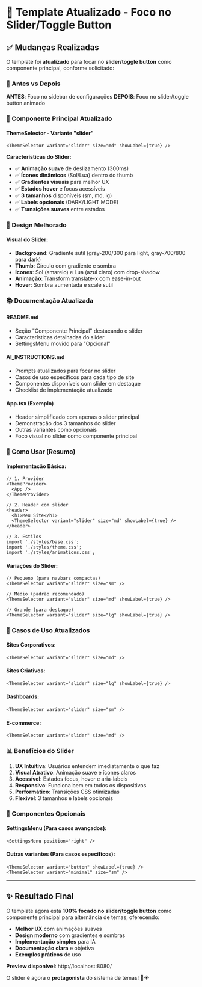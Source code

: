 # 🎯 Template Atualizado - Foco no Slider/Toggle Button

## ✅ Mudanças Realizadas

O template foi **atualizado** para focar no **slider/toggle button** como componente principal, conforme solicitado:

### 🔄 Antes vs Depois

**ANTES**: Foco no sidebar de configurações
**DEPOIS**: Foco no slider/toggle button animado

### 📱 Componente Principal Atualizado

#### ThemeSelector - Variante "slider"
```tsx
<ThemeSelector variant="slider" size="md" showLabel={true} />
```

**Características do Slider:**
- ✅ **Animação suave** de deslizamento (300ms)
- ✅ **Ícones dinâmicos** (Sol/Lua) dentro do thumb
- ✅ **Gradientes visuais** para melhor UX
- ✅ **Estados hover** e focus acessíveis
- ✅ **3 tamanhos** disponíveis (sm, md, lg)
- ✅ **Labels opcionais** (DARK/LIGHT MODE)
- ✅ **Transições suaves** entre estados

### 🎨 Design Melhorado

#### Visual do Slider:
- **Background**: Gradiente sutil (gray-200/300 para light, gray-700/800 para dark)
- **Thumb**: Círculo com gradiente e sombra
- **Ícones**: Sol (amarelo) e Lua (azul claro) com drop-shadow
- **Animação**: Transform translate-x com ease-in-out
- **Hover**: Sombra aumentada e scale sutil

### 📚 Documentação Atualizada

#### README.md
- Seção "Componente Principal" destacando o slider
- Características detalhadas do slider
- SettingsMenu movido para "Opcional"

#### AI_INSTRUCTIONS.md
- Prompts atualizados para focar no slider
- Casos de uso específicos para cada tipo de site
- Componentes disponíveis com slider em destaque
- Checklist de implementação atualizado

#### App.tsx (Exemplo)
- Header simplificado com apenas o slider principal
- Demonstração dos 3 tamanhos do slider
- Outras variantes como opcionais
- Foco visual no slider como componente principal

### 🚀 Como Usar (Resumo)

#### Implementação Básica:
```tsx
// 1. Provider
<ThemeProvider>
  <App />
</ThemeProvider>

// 2. Header com slider
<header>
  <h1>Meu Site</h1>
  <ThemeSelector variant="slider" size="md" showLabel={true} />
</header>

// 3. Estilos
import './styles/base.css';
import './styles/theme.css';
import './styles/animations.css';
```

#### Variações do Slider:
```tsx
// Pequeno (para navbars compactas)
<ThemeSelector variant="slider" size="sm" />

// Médio (padrão recomendado)
<ThemeSelector variant="slider" size="md" showLabel={true} />

// Grande (para destaque)
<ThemeSelector variant="slider" size="lg" showLabel={true} />
```

### 🎯 Casos de Uso Atualizados

#### Sites Corporativos:
```tsx
<ThemeSelector variant="slider" size="md" />
```

#### Sites Criativos:
```tsx
<ThemeSelector variant="slider" size="lg" showLabel={true} />
```

#### Dashboards:
```tsx
<ThemeSelector variant="slider" size="sm" />
```

#### E-commerce:
```tsx
<ThemeSelector variant="slider" size="md" />
```

### 📊 Benefícios do Slider

1. **UX Intuitiva**: Usuários entendem imediatamente o que faz
2. **Visual Atrativo**: Animação suave e ícones claros
3. **Acessível**: Estados focus, hover e aria-labels
4. **Responsivo**: Funciona bem em todos os dispositivos
5. **Performático**: Transições CSS otimizadas
6. **Flexível**: 3 tamanhos e labels opcionais

### 🔧 Componentes Opcionais

#### SettingsMenu (Para casos avançados):
```tsx
<SettingsMenu position="right" />
```

#### Outras variantes (Para casos específicos):
```tsx
<ThemeSelector variant="button" showLabel={true} />
<ThemeSelector variant="minimal" size="sm" />
```

---

## ✨ Resultado Final

O template agora está **100% focado no slider/toggle button** como componente principal para alternância de temas, oferecendo:

- **Melhor UX** com animações suaves
- **Design moderno** com gradientes e sombras
- **Implementação simples** para IA
- **Documentação clara** e objetiva
- **Exemplos práticos** de uso

**Preview disponível**: http://localhost:8080/

O slider é agora o **protagonista** do sistema de temas! 🌙☀️